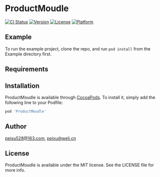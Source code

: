 # ProductMoudle

[![CI Status](https://img.shields.io/travis/peixu528@163.com/ProductMoudle.svg?style=flat)](https://travis-ci.org/peixu528@163.com/ProductMoudle)
[![Version](https://img.shields.io/cocoapods/v/ProductMoudle.svg?style=flat)](https://cocoapods.org/pods/ProductMoudle)
[![License](https://img.shields.io/cocoapods/l/ProductMoudle.svg?style=flat)](https://cocoapods.org/pods/ProductMoudle)
[![Platform](https://img.shields.io/cocoapods/p/ProductMoudle.svg?style=flat)](https://cocoapods.org/pods/ProductMoudle)

## Example

To run the example project, clone the repo, and run `pod install` from the Example directory first.

## Requirements

## Installation

ProductMoudle is available through [CocoaPods](https://cocoapods.org). To install
it, simply add the following line to your Podfile:

```ruby
pod 'ProductMoudle'
```

## Author

peixu528@163.com, peixu@weli.cn

## License

ProductMoudle is available under the MIT license. See the LICENSE file for more info.
